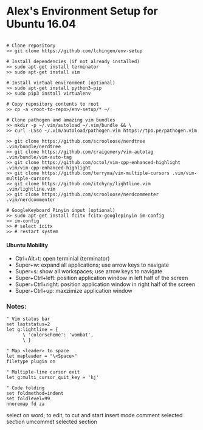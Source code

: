 # Alex's Environment Setup for Ubuntu 16.04
```console

# Clone repository
>> git clone https://github.com/lchingen/env-setup

# Install dependencies (if not already installed)
>> sudo apt-get install terminator
>> sudo apt-get install vim

# Install virtual environment (optional)
>> sudo apt-get install python3-pip
>> sudo pip3 install virtualenv

# Copy repository contents to root
>> cp -a <root-to-repo>/env-setup/* ~/

# Clone pathogen and amazing vim bundles
>> mkdir -p ~/.vim/autoload ~/.vim/bundle && \
>> curl -LSso ~/.vim/autoload/pathogen.vim https://tpo.pe/pathogen.vim

>> git clone https://github.com/scrooloose/nerdtree .vim/bundle/nerdtree
>> git clone https://github.com/craigemery/vim-autotag .vim/bundle/vim-auto-tag
>> git clone https://github.com/octol/vim-cpp-enhanced-highlight .vim/vim-cpp-enhanced-highlight
>> git clone https://github.com/terryma/vim-multiple-cursors .vim/vim-multiple-cursors
>> git clone https://github.com/itchyny/lightline.vim .vim/lightline.vim
>> git clone https://github.com/scrooloose/nerdcommenter .vim/nerdcommenter

# GoogleKeyboard Pinyin input (optional)
>> sudo apt-get install fcitx fcitx-googlepinyin im-config
>> im-config
>> # select icitx
>> # restart system

```
#### Ubuntu Mobility
* Ctrl+Alt+t: open terminial (terminator)
* Super+w: expand all applications; use arrow keys to navigate
* Super+s: show all workspaces; use arrow keys to navigate
* Super+Ctrl+left: position application window in left half of the screen
* Super+Ctrl+right: position application window in right half of the screen
* Super+Ctrl+up: maxzimize application window

### Notes:
```
" Vim status bar
set laststatus=2
let g:lightline = {
      \ 'colorscheme': 'wombat',
      \ }

" Map <leader> to space
let mapleader = "\<Space>"
filetype plugin on

" Multiple-line cursor exit
let g:multi_cursor_quit_key = 'kj'

" Code folding
set foldmethod=indent
set foldlevel=99
nnoremap fd za
```
<Ctrl-N> select on word; <Shift-I> to edit, <c> to cut and start insert mode
<Space><cc> comment selected section
<Space><cu> umcommet selected section
